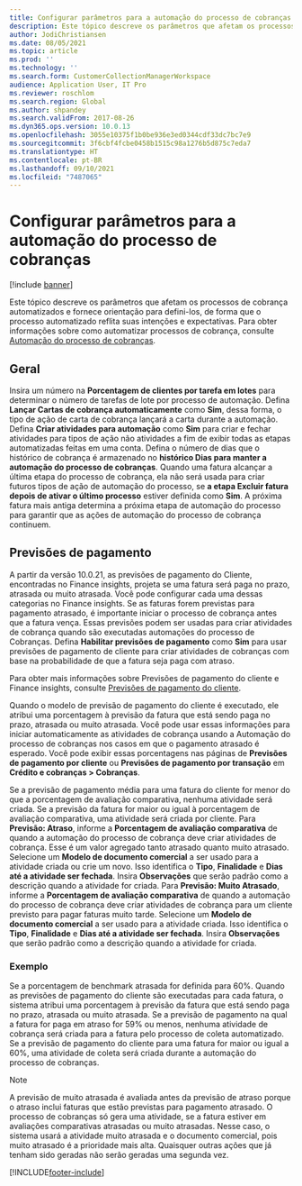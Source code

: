 ```yaml
---
title: Configurar parâmetros para a automação do processo de cobranças
description: Este tópico descreve os parâmetros que afetam os processos de cobrança automatizados e fornece orientação para defini-los, de forma que o processo automatizado reflita suas intenções e expectativas.
author: JodiChristiansen
ms.date: 08/05/2021
ms.topic: article
ms.prod: ''
ms.technology: ''
ms.search.form: CustomerCollectionManagerWorkspace
audience: Application User, IT Pro
ms.reviewer: roschlom
ms.search.region: Global
ms.author: shpandey
ms.search.validFrom: 2017-08-26
ms.dyn365.ops.version: 10.0.13
ms.openlocfilehash: 3055e10375f1b0be936e3ed0344cdf33dc7bc7e9
ms.sourcegitcommit: 3f6cbf4fcbe0458b1515c98a1276b5d875c7eda7
ms.translationtype: HT
ms.contentlocale: pt-BR
ms.lasthandoff: 09/10/2021
ms.locfileid: "7487065"
---
```

# <a name="configure-parameters-for-collection-process-automation"></a>Configurar parâmetros para a automação do processo de cobranças

[!include [banner](../includes/banner.md)]

Este tópico descreve os parâmetros que afetam os processos de cobrança automatizados e fornece orientação para defini-los, de forma que o processo automatizado reflita suas intenções e expectativas. Para obter informações sobre como automatizar processos de cobrança, consulte [Automação do processo de cobranças](collections-process-automate.md).

## <a name="general"></a>Geral
Insira um número na **Porcentagem de clientes por tarefa em lotes** para determinar o número de tarefas de lote por processo de automação. Defina **Lançar Cartas de cobrança automaticamente** como **Sim**, dessa forma, o tipo de ação de carta de cobrança lançará a carta durante a automação. Defina **Criar atividades para automação** como **Sim** para criar e fechar atividades para tipos de ação não atividades a fim de exibir todas as etapas automatizadas feitas em uma conta. Defina o número de dias que o histórico de cobrança é armazenado no **histórico Dias para manter a automação do processo de cobranças**. Quando uma fatura alcançar a última etapa do processo de cobrança, ela não será usada para criar futuros tipos de ação de automação do processo, se **a etapa Excluir fatura depois de ativar o último processo** estiver definida como **Sim**. A próxima fatura mais antiga determina a próxima etapa de automação do processo para garantir que as ações de automação do processo de cobrança continuem. 

## <a name="payment-predictions"></a>Previsões de pagamento
A partir da versão 10.0.21, as previsões de pagamento do Cliente, encontradas no Finance insights, projeta se uma fatura será paga no prazo, atrasada ou muito atrasada. Você pode configurar cada uma dessas categorias no Finance insights. Se as faturas forem previstas para pagamento atrasado, é importante iniciar o processo de cobrança antes que a fatura vença. Essas previsões podem ser usadas para criar atividades de cobrança quando são executadas automações do processo de Cobranças. Defina **Habilitar previsões de pagamento** como **Sim** para usar previsões de pagamento de cliente para criar atividades de cobranças com base na probabilidade de que a fatura seja paga com atraso. 

Para obter mais informações sobre Previsões de pagamento do cliente e Finance insights, consulte [Previsões de pagamento do cliente](payment-insights-overview.md).

Quando o modelo de previsão de pagamento do cliente é executado, ele atribui uma porcentagem à previsão da fatura que está sendo paga no prazo, atrasada ou muito atrasada. Você pode usar essas informações para iniciar automaticamente as atividades de cobrança usando a Automação do processo de cobranças nos casos em que o pagamento atrasado é esperado. Você pode exibir essas porcentagens nas páginas de **Previsões de pagamento por cliente** ou **Previsões de pagamento por transação** em **Crédito e cobranças > Cobranças**. 

Se a previsão de pagamento média para uma fatura do cliente for menor do que a porcentagem de avaliação comparativa, nenhuma atividade será criada. Se a previsão da fatura for maior ou igual à porcentagem de avaliação comparativa, uma atividade será criada por cliente. Para **Previsão: Atraso**, informe a **Porcentagem de avaliação comparativa** de quando a automação do processo de cobrança deve criar atividades de cobrança. Esse é um valor agregado tanto atrasado quanto muito atrasado. Selecione um **Modelo de documento comercial** a ser usado para a atividade criada ou crie um novo. Isso identifica o **Tipo**, **Finalidade** e **Dias até a atividade ser fechada**. Insira **Observações** que serão padrão como a descrição quando a atividade for criada. Para **Previsão: Muito Atrasado**, informe a **Porcentagem de avaliação comparativa** de quando a automação do processo de cobrança deve criar atividades de cobrança para um cliente previsto para pagar faturas muito tarde. Selecione um **Modelo de documento comercial** a ser usado para a atividade criada. Isso identifica o **Tipo**, **Finalidade** e **Dias até a atividade ser fechada**. Insira **Observações** que serão padrão como a descrição quando a atividade for criada. 

### <a name="example"></a>Exemplo
Se a porcentagem de benchmark atrasada for definida para 60%. Quando as previsões de pagamento do cliente são executadas para cada fatura, o sistema atribui uma porcentagem à previsão da fatura que está sendo paga no prazo, atrasada ou muito atrasada. Se a previsão de pagamento na qual a fatura for paga em atraso for 59% ou menos, nenhuma atividade de cobrança será criada para a fatura pelo processo de coleta automatizado. Se a previsão de pagamento do cliente para uma fatura for maior ou igual a 60%, uma atividade de coleta será criada durante a automação do processo de cobranças. 

> [!NOTE]
> A previsão de muito atrasada é avaliada antes da previsão de atraso porque o atraso inclui faturas que estão previstas para pagamento atrasado. O processo de cobranças só gera uma atividade, se a fatura estiver em avaliações comparativas atrasadas ou muito atrasadas. Nesse caso, o sistema usará a atividade muito atrasada e o documento comercial, pois muito atrasado é a prioridade mais alta. Quaisquer outras ações que já tenham sido geradas não serão geradas uma segunda vez.

[!INCLUDE[footer-include](../../includes/footer-banner.md)]
